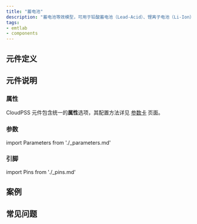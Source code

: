 ```yaml
---
title: "蓄电池"
description: "蓄电池等效模型，可用于铅酸蓄电池（Lead-Acid）、锂离子电池（Li-Ion）、镍镉电池（NiCd）和镍金属氢化物（NiMH）电池的模拟。"
tags:
- emtlab
- components
---
```


## 元件定义

## 元件说明



### 属性

CloudPSS 元件包含统一的**属性**选项，其配置方法详见 [参数卡](docs/documents/software/10-xstudio/20-simstudio/40-workbench/20-function-zone/30-design-tab/30-param-panel/index.md) 页面。

### 参数

import Parameters from './_parameters.md'

<Parameters/>

### 引脚

import Pins from './_pins.md'

<Pins/>

## 案例

## 常见问题

